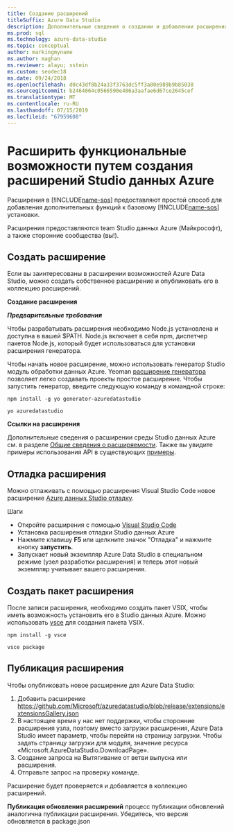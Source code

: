 ```yaml
---
title: Создание расширений
titleSuffix: Azure Data Studio
description: Дополнительные сведения о создании и добавлении расширения в студию данных Azure
ms.prod: sql
ms.technology: azure-data-studio
ms.topic: conceptual
author: markingmyname
ms.author: maghan
ms.reviewer: alayu; sstein
ms.custom: seodec18
ms.date: 09/24/2018
ms.openlocfilehash: d0c43df8b24a33f3763dc5ff3a80e989b9b85038
ms.sourcegitcommit: b2464064c0566590e486a3aafae6d67ce2645cef
ms.translationtype: MT
ms.contentlocale: ru-RU
ms.lasthandoff: 07/15/2019
ms.locfileid: "67959608"
---
```

# <a name="extend-the-functionality-by-creating-azure-data-studio-extensions"></a>Расширить функциональные возможности путем создания расширений Studio данных Azure

Расширения в [!INCLUDE[name-sos](../includes/name-sos-short.md)] предоставляют простой способ для добавления дополнительных функций к базовому [!INCLUDE[name-sos](../includes/name-sos-short.md)] установки.

Расширения предоставляются team Studio данных Azure (Майкрософт), а также сторонние сообщества (вы!).


## <a name="author-an-extension"></a>Создать расширение

Если вы заинтересованы в расширении возможностей Azure Data Studio, можно создать собственное расширение и опубликовать его в коллекцию расширений.

**Создание расширения**

***Предварительные требования***

Чтобы разрабатывать расширения необходимо Node.js установлена и доступна в вашей $PATH. Node.js включает в себя npm, диспетчер пакетов Node.js, который будет использоваться для установки расширения генератора.

Чтобы начать новое расширение, можно использовать генератор Studio модуль обработки данных Azure. Yeoman [расширение генератора](https://www.npmjs.com/package/generator-azuredatastudio) позволяет легко создавать проекты простое расширение. Чтобы запустить генератор, введите следующую команду в командной строке:

`npm install -g yo generator-azuredatastudio`

`yo azuredatastudio`


**Ссылки на расширения**

Дополнительные сведения о расширении среды Studio данных Azure см. в разделе [Общие сведения о расширяемости](extensibility.md). Также вы увидите примеры использования API в существующих [примеры](https://github.com/Microsoft/azuredatastudio/tree/master/samples).


## <a name="debug-an-extension"></a>Отладка расширения

Можно отлаживать с помощью расширения Visual Studio Code новое расширение [Azure данных Studio отладку](https://github.com/kevcunnane/sqlops-debug).

Шаги
- Откройте расширения с помощью [Visual Studio Code](https://code.visualstudio.com/)
- Установка расширения отладки Studio данных Azure
- Нажмите клавишу **F5** или щелкните значок "Отладка" и нажмите кнопку **запустить**.
- Запускает новый экземпляр Azure Data Studio в специальном режиме (узел разработки расширения) и теперь этот новый экземпляр учитывает вашего расширения.


## <a name="create-an-extension-package"></a>Создать пакет расширения

После записи расширения, необходимо создать пакет VSIX, чтобы иметь возможность установить его в Studio данных Azure. Можно использовать [vsce](https://github.com/Microsoft/vscode-vsce) для создания пакета VSIX.

`npm install -g vsce`

`vsce package`


## <a name="publish-an-extension"></a>Публикация расширения

Чтобы опубликовать новое расширение для Azure Data Studio:

1. Добавить расширение https://github.com/Microsoft/azuredatastudio/blob/release/extensions/extensionsGallery.json
2. В настоящее время у нас нет поддержки, чтобы сторонние расширения узла, поэтому вместо загрузки расширения, Azure Data Studio имеет параметр, чтобы перейти на страницу загрузки. Чтобы задать страницу загрузки для модуля, значение ресурса «Microsoft.AzureDataStudio.DownloadPage».
3. Создание запроса на Вытягивание от ветви выпуска или расширения.
4. Отправьте запрос на проверку команде.

Расширение будет проверяется и добавляется в коллекцию расширений.

**Публикация обновления расширений** процесс публикации обновлений аналогична публикации расширения. Убедитесь, что версия обновляется в package.json
